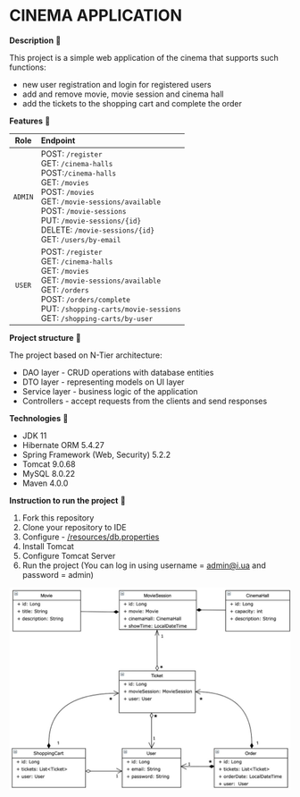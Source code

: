 # CINEMA APPLICATION
**Description** 📄

This project is a simple web application of the cinema that supports such functions:
- new user registration and login for registered users
- add and remove movie, movie session and cinema hall
- add the tickets to the shopping cart and complete the order

**Features** 📡

|  Role   | Endpoint                                                                                                                                                                                                                                                                    |
|:-------:|:----------------------------------------------------------------------------------------------------------------------------------------------------------------------------------------------------------------------------------------------------------------------------|
| `ADMIN` | POST: `/register` <br/> GET: `/cinema-halls`<br/>POST:`/cinema-halls`<br/>GET: `/movies`<br/>POST: `/movies`<br/>GET: `/movie-sessions/available`<br/>POST: `/movie-sessions`<br/>PUT: `/movie-sessions/{id}`<br/>DELETE: `/movie-sessions/{id}`<br/>GET: `/users/by-email` |
| `USER`  | POST: `/register` <br/> GET: `/cinema-halls`<br/>GET: `/movies`<br/>GET: `/movie-sessions/available`<br/>GET: `/orders`<br/>POST: `/orders/complete`<br/>PUT: `/shopping-carts/movie-sessions`<br/>GET: `/shopping-carts/by-user`                                           |


**Project structure** 📄

The project based on N-Tier architecture:
- DAO layer - CRUD operations with database entities
- DTO layer - representing models on UI layer
- Service layer - business logic of the application
- Controllers - accept requests from the clients and send responses

**Technologies** 📡
- JDK 11
- Hibernate ORM 5.4.27
- Spring Framework (Web, Security) 5.2.2
- Tomcat 9.0.68
- MySQL 8.0.22
- Maven 4.0.0


**Instruction to run the project** 📄
1. Fork this repository
2. Clone your repository to IDE
3. Configure - [/resources/db.properties](https://github.com/vov4ik89/taxi-service/blob/main/src/main/java/taxi/util/ConnectionUtil.java#L9)
4. Install Tomcat
5. Configure Tomcat Server
6. Run the project (You can log in using username = admin@i.ua and password = admin)


![whole schema_1](uml.jpg)